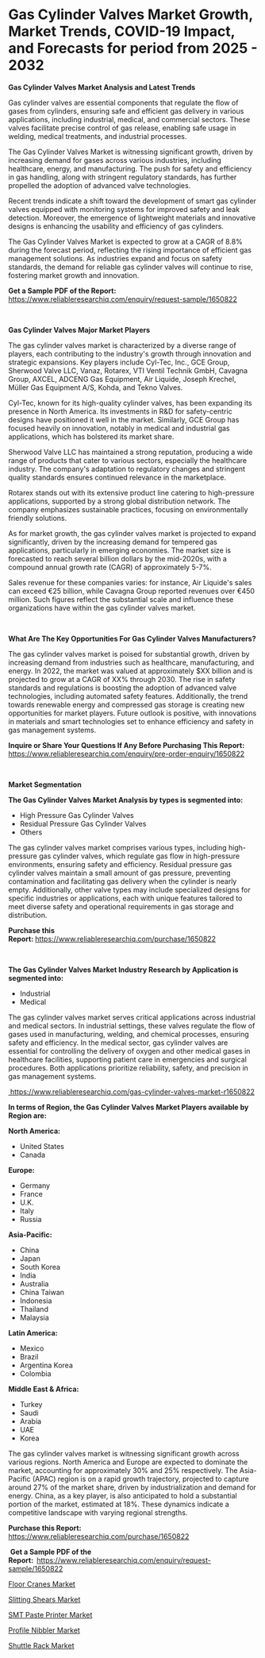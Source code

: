 <p><h1>Gas Cylinder Valves Market Growth, Market Trends, COVID-19 Impact, and Forecasts for period from 2025 - 2032</h1></p><p><strong>Gas Cylinder Valves Market Analysis and Latest Trends</strong></p>
<p><p>Gas cylinder valves are essential components that regulate the flow of gases from cylinders, ensuring safe and efficient gas delivery in various applications, including industrial, medical, and commercial sectors. These valves facilitate precise control of gas release, enabling safe usage in welding, medical treatments, and industrial processes.</p><p>The Gas Cylinder Valves Market is witnessing significant growth, driven by increasing demand for gases across various industries, including healthcare, energy, and manufacturing. The push for safety and efficiency in gas handling, along with stringent regulatory standards, has further propelled the adoption of advanced valve technologies. </p><p>Recent trends indicate a shift toward the development of smart gas cylinder valves equipped with monitoring systems for improved safety and leak detection. Moreover, the emergence of lightweight materials and innovative designs is enhancing the usability and efficiency of gas cylinders. </p><p>The Gas Cylinder Valves Market is expected to grow at a CAGR of 8.8% during the forecast period, reflecting the rising importance of efficient gas management solutions. As industries expand and focus on safety standards, the demand for reliable gas cylinder valves will continue to rise, fostering market growth and innovation.</p></p>
<p><strong>Get a Sample PDF of the Report:&nbsp;</strong> <a href="https://www.reliableresearchiq.com/enquiry/request-sample/1650822?utm_campaign=1140&utm_medium=2&utm_source=Github&utm_content=ia&utm_term=08042025&utm_id=gas-cylinder-valves">https://www.reliableresearchiq.com/enquiry/request-sample/1650822</a></p>
<p>&nbsp;</p>
<p><strong>Gas Cylinder Valves Major Market Players</strong></p>
<p><p>The gas cylinder valves market is characterized by a diverse range of players, each contributing to the industry's growth through innovation and strategic expansions. Key players include Cyl-Tec, Inc., GCE Group, Sherwood Valve LLC, Vanaz, Rotarex, VTI Ventil Technik GmbH, Cavagna Group, AXCEL, ADCENG Gas Equipment, Air Liquide, Joseph Krechel, Müller Gas Equipment A/S, Kohda, and Tekno Valves.</p><p>Cyl-Tec, known for its high-quality cylinder valves, has been expanding its presence in North America. Its investments in R&D for safety-centric designs have positioned it well in the market. Similarly, GCE Group has focused heavily on innovation, notably in medical and industrial gas applications, which has bolstered its market share.</p><p>Sherwood Valve LLC has maintained a strong reputation, producing a wide range of products that cater to various sectors, especially the healthcare industry. The company's adaptation to regulatory changes and stringent quality standards ensures continued relevance in the marketplace.</p><p>Rotarex stands out with its extensive product line catering to high-pressure applications, supported by a strong global distribution network. The company emphasizes sustainable practices, focusing on environmentally friendly solutions.</p><p>As for market growth, the gas cylinder valves market is projected to expand significantly, driven by the increasing demand for tempered gas applications, particularly in emerging economies. The market size is forecasted to reach several billion dollars by the mid-2020s, with a compound annual growth rate (CAGR) of approximately 5-7%.</p><p>Sales revenue for these companies varies: for instance, Air Liquide's sales can exceed €25 billion, while Cavagna Group reported revenues over €450 million. Such figures reflect the substantial scale and influence these organizations have within the gas cylinder valves market.</p></p>
<p>&nbsp;</p>
<p><strong>What Are The Key Opportunities For Gas Cylinder Valves Manufacturers?</strong></p>
<p><p>The gas cylinder valves market is poised for substantial growth, driven by increasing demand from industries such as healthcare, manufacturing, and energy. In 2022, the market was valued at approximately $XX billion and is projected to grow at a CAGR of XX% through 2030. The rise in safety standards and regulations is boosting the adoption of advanced valve technologies, including automated safety features. Additionally, the trend towards renewable energy and compressed gas storage is creating new opportunities for market players. Future outlook is positive, with innovations in materials and smart technologies set to enhance efficiency and safety in gas management systems.</p></p>
<p><strong>Inquire or Share Your Questions If Any Before Purchasing This Report:</strong> <a href="https://www.reliableresearchiq.com/enquiry/pre-order-enquiry/1650822?utm_campaign=1140&utm_medium=2&utm_source=Github&utm_content=ia&utm_term=08042025&utm_id=gas-cylinder-valves">https://www.reliableresearchiq.com/enquiry/pre-order-enquiry/1650822</a></p>
<p>&nbsp;</p>
<p><strong>Market Segmentation</strong></p>
<p><strong>The Gas Cylinder Valves Market Analysis by types is segmented into:</strong></p>
<p><ul><li>High Pressure Gas Cylinder Valves</li><li>Residual Pressure Gas Cylinder Valves</li><li>Others</li></ul></p>
<p><p>The gas cylinder valves market comprises various types, including high-pressure gas cylinder valves, which regulate gas flow in high-pressure environments, ensuring safety and efficiency. Residual pressure gas cylinder valves maintain a small amount of gas pressure, preventing contamination and facilitating gas delivery when the cylinder is nearly empty. Additionally, other valve types may include specialized designs for specific industries or applications, each with unique features tailored to meet diverse safety and operational requirements in gas storage and distribution.</p></p>
<p><strong>Purchase this Report:&nbsp;</strong><a href="https://www.reliableresearchiq.com/purchase/1650822?utm_campaign=1140&utm_medium=2&utm_source=Github&utm_content=ia&utm_term=08042025&utm_id=gas-cylinder-valves">https://www.reliableresearchiq.com/purchase/1650822</a></p>
<p>&nbsp;</p>
<p><strong>The Gas Cylinder Valves Market Industry Research by Application is segmented into:</strong></p>
<p><ul><li>Industrial</li><li>Medical</li></ul></p>
<p><p>The gas cylinder valves market serves critical applications across industrial and medical sectors. In industrial settings, these valves regulate the flow of gases used in manufacturing, welding, and chemical processes, ensuring safety and efficiency. In the medical sector, gas cylinder valves are essential for controlling the delivery of oxygen and other medical gases in healthcare facilities, supporting patient care in emergencies and surgical procedures. Both applications prioritize reliability, safety, and precision in gas management systems.</p></p>
<p><a href="https://www.reliableresearchiq.com/gas-cylinder-valves-market-r1650822?utm_campaign=1140&utm_medium=2&utm_source=Github&utm_content=ia&utm_term=08042025&utm_id=gas-cylinder-valves">&nbsp;https://www.reliableresearchiq.com/gas-cylinder-valves-market-r1650822</a></p>
<p><strong>In terms of Region, the Gas Cylinder Valves Market Players available by Region are:</strong></p>
<p>
    <p> <strong> North America: </strong>
        <ul>
            <li>United States</li>
            <li>Canada</li>
        </ul>
        </p> 
    <p> <strong> Europe: </strong>
        <ul>
            <li>Germany</li>
            <li>France</li>
            <li>U.K.</li>
            <li>Italy</li>
            <li>Russia</li>
        </ul>
        </p> 
    <p> <strong> Asia-Pacific: </strong>
        <ul>
            <li>China</li>
            <li>Japan</li>
            <li>South Korea</li>
            <li>India</li>
            <li>Australia</li>
            <li>China Taiwan</li>
            <li>Indonesia</li>
            <li>Thailand</li>
            <li>Malaysia</li>
        </ul>
        </p> 
    <p> <strong> Latin America: </strong>
        <ul>
            <li>Mexico</li>
            <li>Brazil</li>
            <li>Argentina Korea</li>
            <li>Colombia</li>
        </ul>
        </p> 
    <p> <strong> Middle East & Africa: </strong>
        <ul>
            <li>Turkey</li>
            <li>Saudi</li>
            <li>Arabia</li>
            <li>UAE</li>
            <li>Korea</li>
        </ul>
    </p>
    </p>
<p><p>The gas cylinder valves market is witnessing significant growth across various regions. North America and Europe are expected to dominate the market, accounting for approximately 30% and 25% respectively. The Asia-Pacific (APAC) region is on a rapid growth trajectory, projected to capture around 27% of the market share, driven by industrialization and demand for energy. China, as a key player, is also anticipated to hold a substantial portion of the market, estimated at 18%. These dynamics indicate a competitive landscape with varying regional strengths.</p></p>
<p><strong>Purchase this Report: </strong><a href="https://www.reliableresearchiq.com/purchase/1650822?utm_campaign=1140&utm_medium=2&utm_source=Github&utm_content=ia&utm_term=08042025&utm_id=gas-cylinder-valves">https://www.reliableresearchiq.com/purchase/1650822</a></p>
<p>&nbsp;<strong>Get a Sample PDF of the Report:&nbsp;&nbsp;</strong><a href="https://www.reliableresearchiq.com/enquiry/request-sample/1650822?utm_campaign=1140&utm_medium=2&utm_source=Github&utm_content=ia&utm_term=08042025&utm_id=gas-cylinder-valves">https://www.reliableresearchiq.com/enquiry/request-sample/1650822</a></p>
<p><strong></strong></p>
<p><p><a href="https://github.com/jaspartatin/Market-Research-Report-List-1/blob/main/floor-cranes-market.md?utm_campaign=1140&utm_medium=2&utm_source=Github&utm_content=ia&utm_term=08042025&utm_id=gas-cylinder-valves">Floor Cranes Market</a></p><p><a href="https://github.com/kluviabolofo/Market-Research-Report-List-1/blob/main/slitting-shears-market.md?utm_campaign=1140&utm_medium=2&utm_source=Github&utm_content=ia&utm_term=08042025&utm_id=gas-cylinder-valves">Slitting Shears Market</a></p><p><a href="https://github.com/alefermeivys/Market-Research-Report-List-1/blob/main/smt-paste-printer-market.md?utm_campaign=1140&utm_medium=2&utm_source=Github&utm_content=ia&utm_term=08042025&utm_id=gas-cylinder-valves">SMT Paste Printer Market</a></p><p><a href="https://github.com/spehnluenaru/Market-Research-Report-List-1/blob/main/profile-nibbler-market.md?utm_campaign=1140&utm_medium=2&utm_source=Github&utm_content=ia&utm_term=08042025&utm_id=gas-cylinder-valves">Profile Nibbler Market</a></p><p><a href="https://github.com/toghojbeinta/Market-Research-Report-List-1/blob/main/shuttle-rack-market.md?utm_campaign=1140&utm_medium=2&utm_source=Github&utm_content=ia&utm_term=08042025&utm_id=gas-cylinder-valves">Shuttle Rack Market</a></p></p>